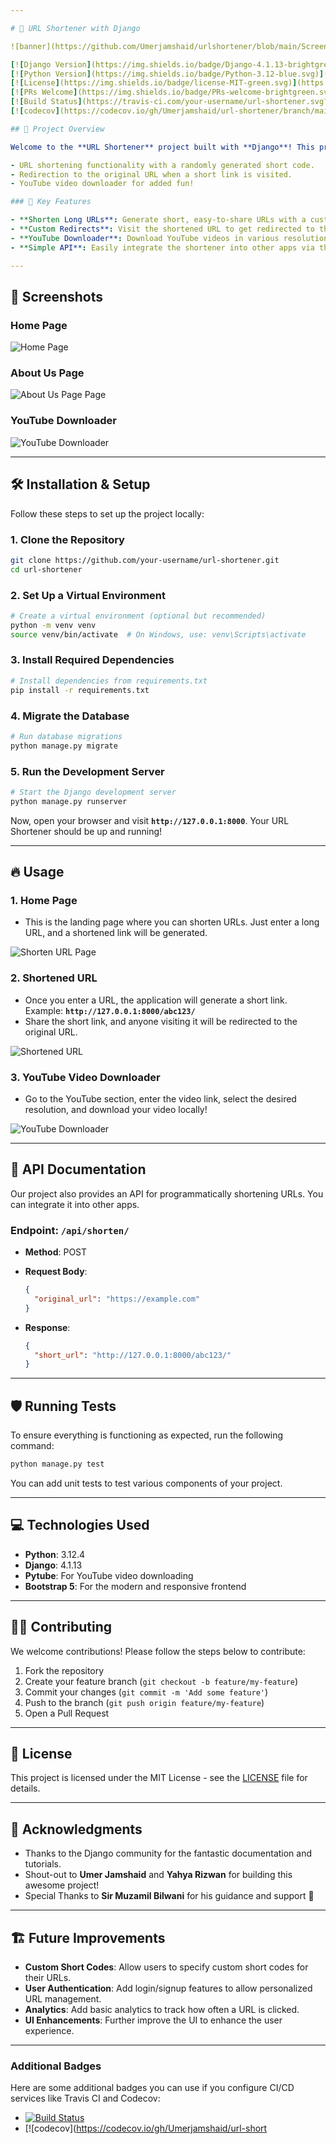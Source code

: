 ```yaml
---

# 🚀 URL Shortener with Django

![banner](https://github.com/Umerjamshaid/urlshortener/blob/main/Screenshots/catalog.jpg)

[![Django Version](https://img.shields.io/badge/Django-4.1.13-brightgreen.svg)](https://www.djangoproject.com/)
[![Python Version](https://img.shields.io/badge/Python-3.12-blue.svg)](https://www.python.org/)
[![License](https://img.shields.io/badge/license-MIT-green.svg)](https://opensource.org/licenses/MIT)
[![PRs Welcome](https://img.shields.io/badge/PRs-welcome-brightgreen.svg)](https://github.com/your-repo/url-shortener/pulls)
[![Build Status](https://travis-ci.com/your-username/url-shortener.svg?branch=main)](https://travis-ci.com/your-username/url-shortener)
[![codecov](https://codecov.io/gh/Umerjamshaid/url-shortener/branch/main/graph/badge.svg)](https://codecov.io/gh/Umerjamshaid/url-shortener)

## 🎯 Project Overview

Welcome to the **URL Shortener** project built with **Django**! This project allows users to shorten long URLs into compact, easy-to-share links, similar to popular services like **bit.ly**. The project includes:

- URL shortening functionality with a randomly generated short code.
- Redirection to the original URL when a short link is visited.
- YouTube video downloader for added fun!

### 🌟 Key Features

- **Shorten Long URLs**: Generate short, easy-to-share URLs with a custom short code.
- **Custom Redirects**: Visit the shortened URL to get redirected to the original.
- **YouTube Downloader**: Download YouTube videos in various resolutions (optional feature).
- **Simple API**: Easily integrate the shortener into other apps via the REST API.

---
```


## 📸 Screenshots

### Home Page

![Home Page](https://github.com/Umerjamshaid/urlshortener/blob/main/Screenshots/home.png)

### About Us Page

![About Us Page Page](https://github.com/Umerjamshaid/urlshortener/blob/main/Screenshots/about.png)

### YouTube Downloader

![YouTube Downloader](https://github.com/Umerjamshaid/urlshortener/blob/main/Screenshots/youtube.png)

---

## 🛠️ Installation & Setup

Follow these steps to set up the project locally:

### 1. **Clone the Repository**

```bash
git clone https://github.com/your-username/url-shortener.git
cd url-shortener
```

### 2. **Set Up a Virtual Environment**

```bash
# Create a virtual environment (optional but recommended)
python -m venv venv
source venv/bin/activate  # On Windows, use: venv\Scripts\activate
```

### 3. **Install Required Dependencies**

```bash
# Install dependencies from requirements.txt
pip install -r requirements.txt
```

### 4. **Migrate the Database**

```bash
# Run database migrations
python manage.py migrate
```

### 5. **Run the Development Server**

```bash
# Start the Django development server
python manage.py runserver
```

Now, open your browser and visit **`http://127.0.0.1:8000`**. Your URL Shortener should be up and running!

---

## 🔥 Usage

### 1. **Home Page**

- This is the landing page where you can shorten URLs. Just enter a long URL, and a shortened link will be generated.

![Shorten URL Page](screenshots/home.png)

### 2. **Shortened URL**

- Once you enter a URL, the application will generate a short link. Example: **`http://127.0.0.1:8000/abc123/`**
- Share the short link, and anyone visiting it will be redirected to the original URL.

![Shortened URL](screenshots/result.png)

### 3. **YouTube Video Downloader**

- Go to the YouTube section, enter the video link, select the desired resolution, and download your video locally!

![YouTube Downloader](screenshots/youtube.png)

---

## 🧩 API Documentation

Our project also provides an API for programmatically shortening URLs. You can integrate it into other apps.

### **Endpoint: `/api/shorten/`**

- **Method**: POST
- **Request Body**:

  ```json
  {
    "original_url": "https://example.com"
  }
  ```

- **Response**:
  ```json
  {
    "short_url": "http://127.0.0.1:8000/abc123/"
  }
  ```

---

## 🛡️ Running Tests

To ensure everything is functioning as expected, run the following command:

```bash
python manage.py test
```

You can add unit tests to test various components of your project.

---

## 💻 Technologies Used

- **Python**: 3.12.4
- **Django**: 4.1.13
- **Pytube**: For YouTube video downloading
- **Bootstrap 5**: For the modern and responsive frontend

---

## 👨‍💻 Contributing

We welcome contributions! Please follow the steps below to contribute:

1. Fork the repository
2. Create your feature branch (`git checkout -b feature/my-feature`)
3. Commit your changes (`git commit -m 'Add some feature'`)
4. Push to the branch (`git push origin feature/my-feature`)
5. Open a Pull Request

---

## 📝 License

This project is licensed under the MIT License - see the [LICENSE](LICENSE) file for details.

---

## 🙌 Acknowledgments

- Thanks to the Django community for the fantastic documentation and tutorials.
- Shout-out to **Umer Jamshaid** and **Yahya Rizwan** for building this awesome project!
- Special Thanks to **Sir Muzamil Bilwani** for his guidance and support 🫡

---

## 🏗️ Future Improvements

- **Custom Short Codes**: Allow users to specify custom short codes for their URLs.
- **User Authentication**: Add login/signup features to allow personalized URL management.
- **Analytics**: Add basic analytics to track how often a URL is clicked.
- **UI Enhancements**: Further improve the UI to enhance the user experience.

---

### Additional Badges

Here are some additional badges you can use if you configure CI/CD services like Travis CI and Codecov:

- [![Build Status](https://travis-ci.com/Umerjamshaid/url-shortener.svg?branch=main)](https://travis-ci.com/Umerjamshaid/url-shortener)
- [![codecov](https://codecov.io/gh/Umerjamshaid/url-short
